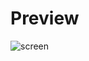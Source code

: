 # Preview

![screen](https://github.com/og-xerd/proxy_checker/assets/104724614/eaca2508-8e1d-437c-a987-47bd1f6cb9e8)
